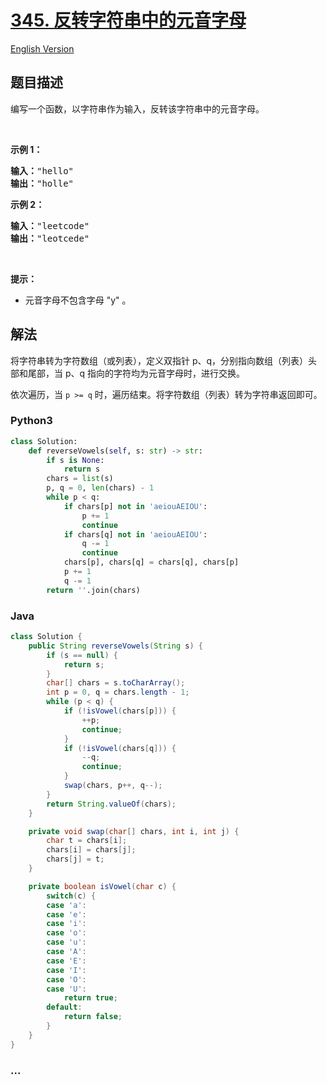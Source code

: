 # [345. 反转字符串中的元音字母](https://leetcode-cn.com/problems/reverse-vowels-of-a-string)

[English Version](/solution/0300-0399/0345.Reverse%20Vowels%20of%20a%20String/README_EN.md)

## 题目描述

<!-- 这里写题目描述 -->

<p>编写一个函数，以字符串作为输入，反转该字符串中的元音字母。</p>

<p>&nbsp;</p>

<p><strong>示例 1：</strong></p>

<pre><strong>输入：</strong>&quot;hello&quot;
<strong>输出：</strong>&quot;holle&quot;
</pre>

<p><strong>示例 2：</strong></p>

<pre><strong>输入：</strong>&quot;leetcode&quot;
<strong>输出：</strong>&quot;leotcede&quot;</pre>

<p>&nbsp;</p>

<p><strong>提示：</strong></p>

<ul>
	<li>元音字母不包含字母 &quot;y&quot; 。</li>
</ul>


## 解法

<!-- 这里可写通用的实现逻辑 -->

将字符串转为字符数组（或列表），定义双指针 p、q，分别指向数组（列表）头部和尾部，当 p、q 指向的字符均为元音字母时，进行交换。

依次遍历，当 `p >= q` 时，遍历结束。将字符数组（列表）转为字符串返回即可。

<!-- tabs:start -->

### **Python3**

<!-- 这里可写当前语言的特殊实现逻辑 -->

```python
class Solution:
    def reverseVowels(self, s: str) -> str:
        if s is None:
            return s
        chars = list(s)
        p, q = 0, len(chars) - 1
        while p < q:
            if chars[p] not in 'aeiouAEIOU':
                p += 1
                continue
            if chars[q] not in 'aeiouAEIOU':
                q -= 1
                continue
            chars[p], chars[q] = chars[q], chars[p]
            p += 1
            q -= 1
        return ''.join(chars)
```

### **Java**

<!-- 这里可写当前语言的特殊实现逻辑 -->

```java
class Solution {
    public String reverseVowels(String s) {
        if (s == null) {
            return s;
        }
        char[] chars = s.toCharArray();
        int p = 0, q = chars.length - 1;
        while (p < q) {
            if (!isVowel(chars[p])) {
                ++p;
                continue;
            }
            if (!isVowel(chars[q])) {
                --q;
                continue;
            }
            swap(chars, p++, q--);
        }
        return String.valueOf(chars);
    }

    private void swap(char[] chars, int i, int j) {
        char t = chars[i];
        chars[i] = chars[j];
        chars[j] = t;
    }

    private boolean isVowel(char c) {
        switch(c) {
        case 'a':
        case 'e':
        case 'i':
        case 'o':
        case 'u':
        case 'A':
        case 'E':
        case 'I':
        case 'O':
        case 'U':
            return true;
        default:
            return false;
        }
    }
}
```

### **...**

```

```

<!-- tabs:end -->
